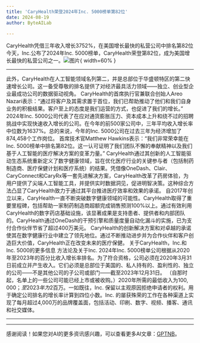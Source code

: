 ```yaml
---
title: 'CaryHealth荣登2024年Inc. 5000榜单第82位'
date: 2024-08-19
author: ByteAILab

---
```


CaryHealth凭借三年收入增长3752%，在美国增长最快的私营公司中排名第82位
今天，Inc.公布了2024年Inc. 5000榜单，CaryHealth荣登第82位，成为美国增长最快的私营公司之一。![图片](https://ai-techpark.com/wp-content/uploads/2024/08/CaryHealth-960x540.jpg){ width=60% }

---
此外，CaryHealth在人工智能领域名列第二，并是总部位于华盛顿特区的第二快速增长公司。这一备受尊敬的排名提供了对经济最具活力领域——独立、创业型企业最成功公司的数据驱动视角。
CaryHealth的首席执行官兼联合创始人Areo Nazari表示：“通过将客户及其需求置于首位，我们已帮助推动了他们和我们自身业务的积极结果。客户至上的态度是我们运营的方式，也促进了我们的增长。”
2024年Inc. 5000公司代表了在应对通货膨胀压力、资本成本上升和绕不过的招聘挑战中实现快速收入增长的公司。在今年的前500家公司中，三年平均收入增长率中位数为1637%。总的来说，今年的Inc. 5000公司在过去三年为经济增加了874,458个工作岗位。
首席技术官Matthew Hawkins表示：“我们非常荣幸能在Inc. 5000榜单中排名第82位。这一认可证明了我们团队不懈的奉献精神以及我们基于人工智能的医疗解决方案的变革力量。”
CaryHealth通过其创新的人工智能驱动生态系统重新定义了数字健康领域，旨在优化医疗行业的关键参与者（包括制药制造商、医疗保健计划和医疗系统）的结果。凭借像OneDash、Clair、CaryConnect和CaryRx等一套先进解决方案，CaryHealth改革了药房体验，为用户提供了尖端人工智能工具，并提供实时数据洞见，促进明智决策。这种综合方法凸显了CaryHealth致力于通过其平台推进医疗效率和效果的承诺。
自2017年创立以来，CaryHealth一直不断突破数字健康领域的可能性。CaryHealth取得了重要里程碑，包括帮助一家制药制造商超额完成销售预测100%以上。通过有效利用CaryHealth的数字药店基础设施，该显著成果是支持患者、提供者和内部团队的。CaryHealth通过OneDash的干预引擎和质量度量自动化漏斗的实施，已为支付合作伙伴节省了超过400万美元。
CaryHealth的创新解决方案和对卓越的承诺使其在数字健康行业中建立了领先地位。通过不断推动进步并为合作伙伴和客户创造巨大价值，CaryHealth正在改变未来的医疗保健。
关于CaryHealth，Inc.和Inc. 5000的更多信息
方法论及关于Inc.
2024年Inc. 5000榜单公司根据从2020年至2023年的百分比收入增长率排名。为了符合资格，公司必须在2020年3月31日前成立并产生收入。它们必须是总部位于美国的、私人持有的、盈利性的、独立的公司——不是其他公司的子公司或部门——截至2023年12月31日。 （自那时起，名单上的一些公司可能已经上市或被收购。）2020年所需的最低收入为$100,000；至2023年为$2百万。一如既往，Inc. 保留以主观原因拒绝申请者的权利。用于确定公司排名的增长率计算到四位小数。Inc. 的屡获殊荣的工作在各种渠道上实现了每月超过4,000万的品牌覆盖面，包括活动、印刷、数字、视频、播客、通讯和社交媒体。

---
---
感谢阅读！如果您对AI的更多资讯感兴趣，可以查看更多AI文章：[GPTNB](https://gptnb.com)。